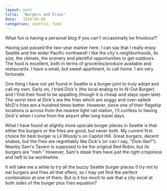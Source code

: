 ```yaml
---
layout: post
title:  "Burgers and Fries"
date:   2019-05-06
categories: seattle, food
---
```

What fun is having a personal blog if you can't occasionally be frivolous!?

Having just passed the two-year marker here, I can say that I really enjoy Seattle and the wider Pacific northwest! I like the city's neighborhoods, its size, the climate, the scenery and plentiful opportunities to get outdoors. The food is excellent, both in terms of groceries/produce available and restaurants.  I have a small, but sweet apartment, to call home. I am very fortunate.

One thing I have not yet found in Seattle is a burger joint to truly adopt and call my own. Early on, I tried Dick's (the local analog to In-N-Out Burger) and I find their food to be appalling (though it is cheap and stays open late).  The worst item at Dick's are the fries which are soggy and over-salted: McD's fries are a hundred times better. However, since one of their flagship locations is across from the nearest light-rail station, I'll confess to having Dick's when I come from the airport after long travel days.

What I have found at slightly more upscale burger places in Seattle is that either the burgers or the fries are good, but never both.  My current first choice for best burger is Lil Woody's on Capitol Hill. Great burgers, decent shakes, but the fries are regrettably like Dick's (or can I say, "Dick-like?"). Nearby Sam's Tavern is supposed to be the original Red Robin, but its burgers are "meh." However, Sam's steak fries have just the right crispiness and heft to be worthwhile.

It will take me a while to try all the buzzy Seattle burger places (I try not to eat burgers and fries all that often), so I may yet find the perfect combination at one of them. But is it too much to ask that a city excel at both sides of the burger plus fries equation?
